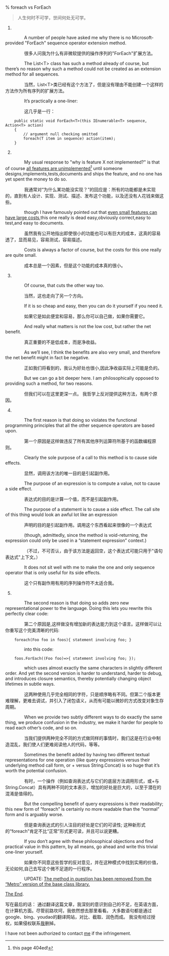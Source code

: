 % foreach vs ForEach

> 人生何时不可学，世间何处无可学。

1.

&emsp;&emsp;&emsp;&emsp; A number of people have asked me why there is no Microsoft-provided "ForEach" sequence operator extension method.

&emsp;&emsp;&emsp;&emsp; 很多人问我为什么有非微软提供的操作序列的"ForEach"扩展方法。

&emsp;&emsp;&emsp;&emsp; The List\<T> class has such a method already of course, but there’s no reason why such a method could not be created as an extension method for all sequences. 

&emsp;&emsp;&emsp;&emsp; 当然，List\<T>类已经有这个方法了，但是没有理由不能创建一个这样的方法作为所有序列的扩展方法。

&emsp;&emsp;&emsp;&emsp; It’s practically a one-liner:

&emsp;&emsp;&emsp;&emsp; 这几乎是一行：
```
	public static void ForEach<T>(this IEnumerable<T> sequence, Action<T> action)
	{ 
		// argument null checking omitted
		foreach(T item in sequence) action(item);
	}
```
2. 

&emsp;&emsp;&emsp;&emsp; My usual response to "why is feature X not implemented?" is that of course [all features are unimplemented](https://blog.ryjones.org/2005/07/12/product-development/)[^404ed] until someone designs,implements,tests,documents and ships the feature, and no one has yet spent the money to do so.
 
&emsp;&emsp;&emsp;&emsp; 我通常对“为什么某功能没实现？”的回应是：所有的功能都是未实现的，直到有人设计、实现、测试、描述、发布这个功能，以及还没有人花钱来做这些。

&emsp;&emsp;&emsp;&emsp; though I have famously pointed out that [even small features can have large costs](https://blogs.msdn.microsoft.com/ericlippert/2003/10/28/how-many-microsoft-employees-does-it-take-to-change-a-lightbulb/),this one really is dead easy,obviously correct,easy to test,and easy to documents.

&emsp;&emsp;&emsp;&emsp; 虽然我有公开地指出即使很小的功能也可以有巨大的成本，这真的容易透了，显而易见，容易测试，容易描述。

&emsp;&emsp;&emsp;&emsp; Costs is always a factor of course, but the costs for this one really are quite small.

&emsp;&emsp;&emsp;&emsp; 成本总是一个因素，但是这个功能的成本真的很小。

3.

&emsp;&emsp;&emsp;&emsp; Of course, that cuts the other way too. 

&emsp;&emsp;&emsp;&emsp; 当然，这也走向了另一个方向。

&emsp;&emsp;&emsp;&emsp; If it is so cheap and easy, then you can do it yourself if you need it. 

&emsp;&emsp;&emsp;&emsp; 如果它是如此便宜和容易，那么你可以自己做，如果你需要它。

&emsp;&emsp;&emsp;&emsp; And really what matters is not the low cost, but rather the net benefit. 

&emsp;&emsp;&emsp;&emsp; 真正重要的不是低成本，而是净收益。

&emsp;&emsp;&emsp;&emsp; As we’ll see, I think the benefits are also very small, and therefore the net benefit might in fact be negative. 

&emsp;&emsp;&emsp;&emsp; 正如我们将看到的，我认为好处也很小,因此净收益实际上可能是负的。

&emsp;&emsp;&emsp;&emsp; But we can go a bit deeper here. I am philosophically opposed to providing such a method, for two reasons.

&emsp;&emsp;&emsp;&emsp; 但我们可以在这里更深一点。 我哲学上反对提供这种方法，有两个原因。

4.

&emsp;&emsp;&emsp;&emsp; The first reason is that doing so violates the functional programming principles that all the other sequence operators are based upon.

&emsp;&emsp;&emsp;&emsp; 第一个原因是这样做违反了所有其他序列运算符所基于的函数编程原则。

&emsp;&emsp;&emsp;&emsp; Clearly the sole purpose of a call to this method is to cause side effects. 

&emsp;&emsp;&emsp;&emsp; 显然，调用该方法的唯一目的是引起副作用。

&emsp;&emsp;&emsp;&emsp; The purpose of an expression is to compute a value, not to cause a side effect. 

&emsp;&emsp;&emsp;&emsp; 表达式的目的是计算一个值，而不是引起副作用。

&emsp;&emsp;&emsp;&emsp; The purpose of a statement is to cause a side effect. The call site of this thing would look an awful lot like an expression 

&emsp;&emsp;&emsp;&emsp; 声明的目的是引起副作用。调用这个东西看起来很像的一个表达式

&emsp;&emsp;&emsp;&emsp; (though, admittedly, since the method is void-returning, the expression could only be used in a “statement expression” context.) 

&emsp;&emsp;&emsp;&emsp; （不过，不可否认，由于该方法是返回空，这个表达式可能只用于"语句表达式"上下文。）

&emsp;&emsp;&emsp;&emsp; It does not sit well with me to make the one and only sequence operator that is only useful for its side effects.

&emsp;&emsp;&emsp;&emsp; 这个只有副作用有用的序列操作符不太适合我。

5.

&emsp;&emsp;&emsp;&emsp; The second reason is that doing so adds zero new representational power to the language. Doing this lets you rewrite this perfectly clear code:

&emsp;&emsp;&emsp;&emsp; 第二个原因是,这样做没有增加新的表达能力到这个语言。这样做可以让你重写这个完美清晰的代码:

``` 
	foreach(Foo foo in foos){ statement involving foo; }
```
&emsp;&emsp;&emsp;&emsp; into this code:
```
	foos.ForEach((Foo foo)=>{ statement involving foo; });
```
&emsp;&emsp;&emsp;&emsp; which uses almost exactly the same characters in slightly different order. And yet the second version is harder to understand, harder to debug, and introduces closure semantics, thereby potentially changing object lifetimes in subtle ways.

&emsp;&emsp;&emsp;&emsp; 这两种使用几乎完全相同的字符，只是顺序略有不同。但第二个版本更难理解，更难去调试，并引入了闭包语义，从而有可能以微妙的方式改变对象生存周期。

&emsp;&emsp;&emsp;&emsp; When we provide two subtly different ways to do exactly the same thing, we produce confusion in the industry, we make it harder for people to read each other’s code, and so on. 

&emsp;&emsp;&emsp;&emsp; 当我们提供两种完全不同的方式做同样的事情时，我们这是在行业中制造混乱，我们使人们更难阅读他人的代码，等等。

&emsp;&emsp;&emsp;&emsp; Sometimes the benefit added by having two different textual representations for one operation (like query expressions versus their underlying method call form, or + versus String.Concat) is so huge that it’s worth the potential confusion. 

&emsp;&emsp;&emsp;&emsp; 有时，一个操作（例如查询表达式与它们的底层方法调用形式，或+与String.Concat）具有两种不同的文本表示，增加的好处是巨大的，以至于潜在的混淆是值得的。

&emsp;&emsp;&emsp;&emsp; But the compelling benefit of query expressions is their readability; this new form of “foreach” is certainly no more readable than the “normal” form and is arguably worse.

&emsp;&emsp;&emsp;&emsp; 但是查询表达式的引人注目的好处是它们的可读性; 这种新形式的“foreach”肯定不比“正常”形式更可读，并且可以说更糟。

&emsp;&emsp;&emsp;&emsp; If you don’t agree with these philosophical objections and find practical value in this pattern, by all means, go ahead and write this trivial one-liner yourself.

&emsp;&emsp;&emsp;&emsp; 如果你不同意这些哲学的反对意见，并在这种模式中找到实用的价值，无论如何,自己去写这个微不足道的一行程序。

&emsp;&emsp;&emsp;&emsp; UPDATE: [The method in question has been removed from the “Metro” version of the base class library.](https://social.msdn.microsoft.com/Forums/en-US/758f7b98-e3ce-41e5-82a2-109f1df446c2/where-is-listtforeach?forum=winappswithcsharp)

[The End](#maybe).

写在最后的话：
	通过翻译这篇文章，我深刻的意识到自己的不足，在英语方面，在计算机方面。尽管前路坎坷，我依然想去那里看看。
	大多数语句都是通过google、bing、youdao的翻译网站，对比、截取、润色而成。
	我没有经过授权，如果侵权联系[我](mailto:techrat@gmail.com)删掉。


I have not been authorized to contact [me](mailto:techrat@gmail.com) if the infringement.

[^404ed]: this page 404ed!